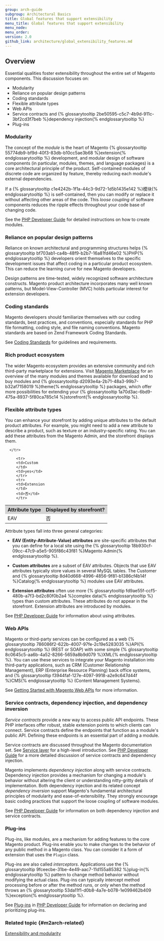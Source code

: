 ```yaml
---
group: arch-guide
subgroup: Architectural Basics
title: Global features that support extensibility
menu_title: Global features that support extensibility
menu_node:
menu_order:
version: 2.0
github_link: architecture/global_extensibility_features.md
---
```


## Overview

Essential qualities foster extensibility throughout the entire set of Magento components. This discussion focuses on:

* Modularity
* Reliance on popular design patterns
* Coding standards
* Flexible attribute types
* Web APIs
* Service contracts and {% glossarytooltip 2be50595-c5c7-4b9d-911c-3bf2cd3f7beb %}dependency injection{% endglossarytooltip %}
* Plug-ins

### Modularity

The concept of the <i>module</i> is the heart of Magento {% glossarytooltip 55774db9-bf9d-40f3-83db-b10cc5ae3b68 %}extension{% endglossarytooltip %} development, and modular design of software components (in particular, modules, themes, and language packages) is a core architectural principle of the product. Self-contained modules of discrete code are organized by feature, thereby reducing each module's external dependencies.

If a {% glossarytooltip c1e4242b-1f1a-44c3-9d72-1d5b1435e142 %}模块{% endglossarytooltip %} is self-contained, then you can modify or replace it without affecting other areas of the code. This <i>loose coupling</i> of software components reduces the ripple effects throughout your code base of changing code.

 See the <a href="{{ page.baseurl }}/extension-dev-guide/bk-extension-dev-guide.html">PHP Developer Guide</a> for detailed instructions on how to create modules.

### Reliance on popular design patterns

Reliance on known architectural and programming structures helps {% glossarytooltip bf703ab1-ca4b-48f9-b2b7-16a81fd46e02 %}PHP{% endglossarytooltip %} developers orient themselves to the specific development issues that affect coding in a particular product ecosystem. This can reduce the learning curve for new Magento developers.

Design patterns are time-tested, widely recognized software architecture constructs. Magento product architecture incorporates many well known patterns, but Model-View-Controller (MVC) holds particular interest for extension developers.

### Coding standards

Magento developers should familiarize themselves with our coding standards, best practices, and conventions, especially standards for PHP file formatting, coding style, and file naming conventions. Magento standards are based on Zend Framework Coding Standards.

See <a href="{{ page.baseurl }}/coding-standards/bk-coding-standards.html">Coding Standards</a> for guidelines and requirements.

### Rich product ecosystem

The wider Magento ecosystem provides an extensive community and rich third-party marketplace for extensions. Visit [Magento Marketplace](https://marketplace.magento.com/) for an overview of the many modules and themes available for download and to buy modules and {% glossarytooltip d2093e4a-2b71-48a3-99b7-b32af7158019 %}theme{% endglossarytooltip %} packages, which offer more possibilities for extending your {% glossarytooltip 1a70d3ac-6bd9-475a-8937-5f80ca785c14 %}storefront{% endglossarytooltip %}.

### Flexible attribute types

You can enhance your storefront by adding unique attributes to the default product attributes. For example, you might need to add a new attribute to describe a product, such as texture or an industry-specific rating. You can add these attributes from the Magento Admin, and the storefront  displays them.

<table>
   <tbody>
      <tr style="background-color: lightgray">
         <th>Attribute type</th>
         <th>Displayed by storefront?</th>

      </tr>
<tr>
         <td>EAV
         </td>
         <td>否</td>
         </tr>

         <tr>
         <td>Custom
         </td>
         <td>yes</td>
         </tr>
         <tr>
         <td>Extension
         </td>
         <td>否</td>
         </tr>


</tbody>
</table>

Attribute types fall into three general categories:

* <b>EAV (Entity-Attribute-Value) attributes</b> are site-specific attributes that you can define for a local site using the {% glossarytooltip 18b930cf-09cc-47c9-a5e5-905f86c43f81 %}Magento Admin{% endglossarytooltip %}.

* <b>Custom attributes</b> are a subset of EAV attributes. Objects that use EAV attributes typically store values in several MySQL tables. The Customer and {% glossarytooltip 8d40d668-4996-4856-9f81-b1386cf4b14f %}Catalog{% endglossarytooltip %} modules use EAV attributes.

* <b>Extension attributes</b> often use more {% glossarytooltip fd9ae55f-ccf5-480b-a7f3-bd2c80f0b2a4 %}complex data{% endglossarytooltip %} types than custom attributes. These attributes do not appear in the storefront. Extension attributes are introduced by modules.

See <a href="{{ page.baseurl }}/extension-dev-guide/bk-extension-dev-guide.html">PHP Developer Guide</a> for information about using attributes.

### Web APIs

Magento or third-party services can be configured as a web {% glossarytooltip 786086f2-622b-4007-97fe-2c19e5283035 %}API{% endglossarytooltip %} (REST or SOAP) with some simple {% glossarytooltip 8c0645c5-aa6b-4a52-8266-5659a8b9d079 %}XML{% endglossarytooltip %}. You can use these services to integrate your Magento installation into third-party applications, such as CRM (Customer Relationship Management), ERP (Enterprise Resource Planning) back office systems, and {% glossarytooltip f3944faf-127e-4097-9918-a2e9c647d44f %}CMS{% endglossarytooltip %} (Content Management Systems).

See <a href="{{ page.baseurl }}/get-started/bk-get-started-api.html">Getting Started with Magento Web APIs</a> for more information.

### Service contracts, dependency injection, and dependency inversion

<i>Service contracts</i> provide a new way to access public API endpoints. These PHP interfaces offer robust, stable extension points to which clients can connect.  Service contracts define the endpoints that function as a module's public API. Defining these endpoints is an essential part of adding a module.

Service contracts are discussed throughout the Magento documentation set. See <a href="{{ page.baseurl }}/architecture/archi_perspectives/service_layer.html">Service layer</a> for a high-level introduction. See <a href="{{ page.baseurl }}/extension-dev-guide/bk-extension-dev-guide.html">PHP Developer Guide</a> for a more detailed discussion of service contracts and dependency injection.

Magento implements <i>dependency injection</i> along with service contracts. Dependency injection provides a mechanism for changing a module's behavior without altering the client or understanding nitty-gritty details of implementation. Both dependency injection and its related concept *dependency inversion* support Magento's fundamental architectural principles of modularity and ease-of-extensibility. They strongly encourage basic coding practices that support the loose coupling of software modules.

See <a href="{{ page.baseurl }}/extension-dev-guide/bk-extension-dev-guide.html">PHP Developer Guide</a> for information on both dependency injection and service contracts.

### Plug-ins

Plug-ins, like modules, are a mechanism for adding features to the core Magento product. Plug-ins enable you to make changes to the behavior of any public method in a Magento class. You can consider it a form of extension that uses the `Plugin` class.

Plug-ins are also called <i>interceptors</i>. Applications use the {% glossarytooltip 9fceecbe-31be-4e49-aac7-11d155a85382 %}plug-in{% endglossarytooltip %} pattern to change method behavior without modifying the actual class. Plug-ins can typically intercept method processing before or after the method runs, or only when the method throws an {% glossarytooltip 53da11f1-d0b8-4a7e-b078-1e099462b409 %}exception{% endglossarytooltip %}.

See <a href="{{ page.baseurl }}/extension-dev-guide/plugins.html">Plug-ins</a> in <a href="{{ page.baseurl }}/extension-dev-guide/bk-extension-dev-guide.html">PHP Developer Guide</a> for information on declaring and prioritizing plug-ins.

### Related topic {#m2arch-related}

<a href="{{ page.baseurl }}/architecture/extensibility.html">Extensibility and modularity</a>
